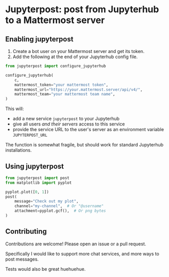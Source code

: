 # Jupyterpost: post from Jupyterhub to a Mattermost server

## Enabling jupyterpost

1. Create a bot user on your Mattermost server and get its token.
2. Add the following at the end of your Jupyterhub config file.

```python
from jupyterpost import configure_jupyterhub

configure_jupyterhub(
    c,
    mattermost_token="your mattermost token",
    mattermost_url="https://your.mattermost.server/api/v4/",
    mattermost_team="your mattermost team name",
)
```
This will:

* add a new service `jupyterpost` to your Jupyterhub
* give all users *and their servers* access to this service
* provide the service URL to the user's server as an environment variable `JUPYTERPOST_URL`

The function is somewhat fragile, but should work for standard Jupyterhub installations.

## Using jupyterpost

```python
from jupyterpost import post
from matplotlib import pyplot

pyplot.plot([0, 1])
post(
    message="Check out my plot",
    channel="my-channel",  # Or "@username"
    attachment=pyplot.gcf(),  # Or png bytes
)
```

## Contributing

Contributions are welcome! Please open an issue or a pull request.

Specifically I would like to support more chat services, and more ways to post messages.

Tests would also be great huehuehue.
